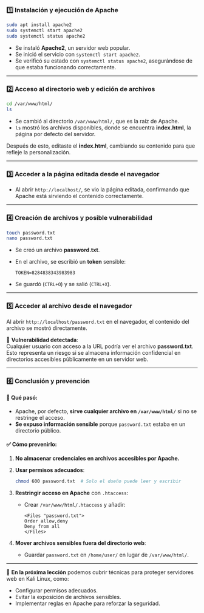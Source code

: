 ### 1️⃣ Instalación y ejecución de Apache

```bash
sudo apt install apache2
sudo systemctl start apache2
sudo systemctl status apache2
```

- Se instaló **Apache2**, un servidor web popular.
- Se inició el servicio con `systemctl start apache2`.
- Se verificó su estado con `systemctl status apache2`, asegurándose de que estaba funcionando correctamente.

---

### 2️⃣ Acceso al directorio web y edición de archivos

```bash
cd /var/www/html/
ls
```

- Se cambió al directorio `/var/www/html/`, que es la raíz de Apache.
- `ls` mostró los archivos disponibles, donde se encuentra **index.html**, la página por defecto del servidor.

Después de esto, editaste el **index.html**, cambiando su contenido para que refleje la personalización.

---

### 3️⃣ Acceder a la página editada desde el navegador

- Al abrir `http://localhost/`, se vio la página editada, confirmando que Apache está sirviendo el contenido correctamente.

---

### 4️⃣ Creación de archivos y posible vulnerabilidad

```bash
touch password.txt
nano password.txt
```

- Se creó un archivo **password.txt**.
- En el archivo, se escribió un **token** sensible:
    
    ```
    TOKEN=8284838343983983
    ```
    
- Se guardó (`CTRL+O`) y se salió (`CTRL+X`).

---

### 5️⃣ Acceder al archivo desde el navegador

Al abrir `http://localhost/password.txt` en el navegador, el contenido del archivo se mostró directamente.

📌 **Vulnerabilidad detectada**:  
Cualquier usuario con acceso a la URL podría ver el archivo **password.txt**. Esto representa un riesgo si se almacena información confidencial en directorios accesibles públicamente en un servidor web.

---

### 6️⃣ Conclusión y prevención

#### 🔴 **Qué pasó**:

- Apache, por defecto, **sirve cualquier archivo en `/var/www/html/`** si no se restringe el acceso.
- **Se expuso información sensible** porque `password.txt` estaba en un directorio público.

#### ✅ **Cómo prevenirlo**:

1. **No almacenar credenciales en archivos accesibles por Apache.**
2. **Usar permisos adecuados**:
    
    ```bash
    chmod 600 password.txt  # Solo el dueño puede leer y escribir
    ```
    
3. **Restringir acceso en Apache** con `.htaccess`:
    - Crear `/var/www/html/.htaccess` y añadir:
        
        ```
        <Files "password.txt">
        Order allow,deny
        Deny from all
        </Files>
        ```
        
4. **Mover archivos sensibles fuera del directorio web**:
    - Guardar `password.txt` en `/home/user/` en lugar de `/var/www/html/`.

---

📢 **En la próxima lección** podemos cubrir técnicas para proteger servidores web en Kali Linux, como:

- Configurar permisos adecuados.
- Evitar la exposición de archivos sensibles.
- Implementar reglas en Apache para reforzar la seguridad.

